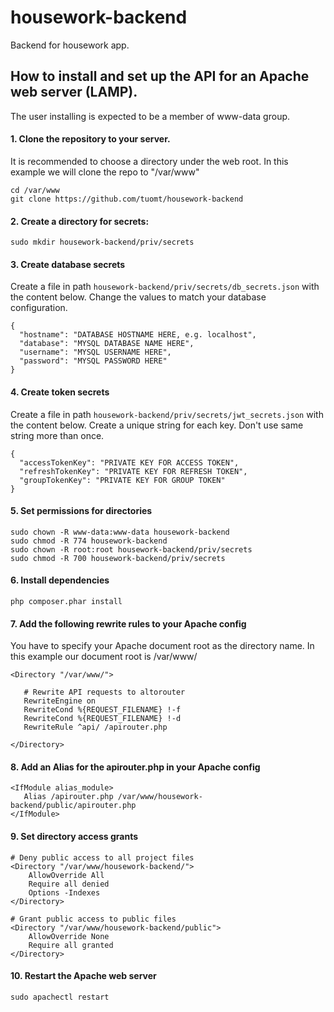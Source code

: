 # housework-backend
Backend for housework app.

## How to install and set up the API for an Apache web server (LAMP).
The user installing is expected to be a member of www-data group.

#### 1. Clone the repository to your server. 
It is recommended to choose a directory under the web root.
In this example we will clone the repo to "/var/www"
```
cd /var/www
git clone https://github.com/tuomt/housework-backend
```
#### 2. Create a directory for secrets:
```
sudo mkdir housework-backend/priv/secrets
```
#### 3. Create database secrets
Create a file in path `housework-backend/priv/secrets/db_secrets.json` with the content below.
Change the values to match your database configuration.
```
{
  "hostname": "DATABASE HOSTNAME HERE, e.g. localhost",
  "database": "MYSQL DATABASE NAME HERE",
  "username": "MYSQL USERNAME HERE",
  "password": "MYSQL PASSWORD HERE"
}
```
#### 4. Create token secrets
Create a file in path `housework-backend/priv/secrets/jwt_secrets.json` with the content below.
Create a unique string for each key. Don't use same string more than once.
```
{
  "accessTokenKey": "PRIVATE KEY FOR ACCESS TOKEN",
  "refreshTokenKey": "PRIVATE KEY FOR REFRESH TOKEN",
  "groupTokenKey": "PRIVATE KEY FOR GROUP TOKEN"
}
```
#### 5. Set permissions for directories
```
sudo chown -R www-data:www-data housework-backend
sudo chmod -R 774 housework-backend
sudo chown -R root:root housework-backend/priv/secrets
sudo chmod -R 700 housework-backend/priv/secrets
```
#### 6. Install dependencies
```
php composer.phar install
```
#### 7. Add the following rewrite rules to your Apache config
You have to specify your Apache document root as the directory name.
In this example our document root is /var/www/
```
<Directory "/var/www/">

   # Rewrite API requests to altorouter
   RewriteEngine on
   RewriteCond %{REQUEST_FILENAME} !-f
   RewriteCond %{REQUEST_FILENAME} !-d
   RewriteRule ^api/ /apirouter.php

</Directory>
```
#### 8. Add an Alias for the apirouter.php in your Apache config
```
<IfModule alias_module>
   Alias /apirouter.php /var/www/housework-backend/public/apirouter.php
</IfModule>
```
#### 9. Set directory access grants
```
# Deny public access to all project files
<Directory "/var/www/housework-backend/">
    AllowOverride All
    Require all denied
    Options -Indexes
</Directory>

# Grant public access to public files
<Directory "/var/www/housework-backend/public">
    AllowOverride None
    Require all granted
</Directory>
```
#### 10. Restart the Apache web server
```
sudo apachectl restart
```
